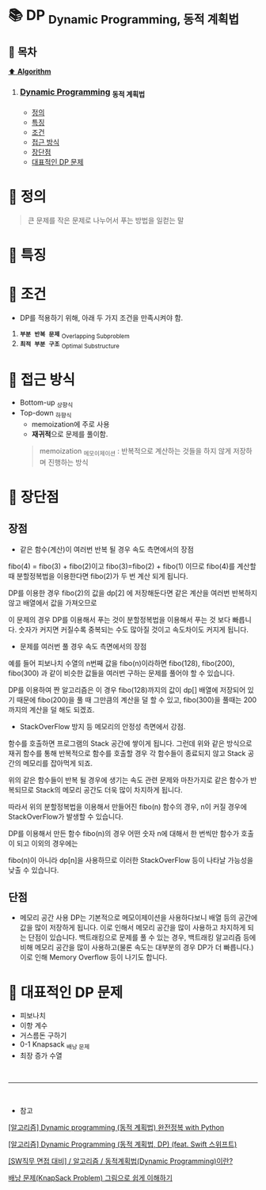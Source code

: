 # :books: DP <sub>Dynamic Programming, 동적 계획법</sub>

## :bookmark_tabs: 목차

[:arrow_up: **Algorithm**](./README.md)

1. ### [Dynamic Programming](#📙-Dynamic-Programming) <sub>동적 계획법</sub>

   - [정의](#closed_book-정의)
   - [특징](#closed_book-특징)
   - [조건](#closed_book-조건)
   - [접근 방식](#closed_book-접근-방식)
   - [장단점](#closed_book-장단점)
   - [대표적인 DP 문제](#closed_book-대표적인-dp-문제)


# :closed_book: 정의
> 큰 문제를 작은 문제로 나누어서 푸는 방법을 일컫는 말

# :closed_book: 특징

# :closed_book: 조건
- DP를 적용하기 위해, 아래 두 가지 조건을 만족시켜야 함.

1. **`부분 반복 문제`** <sub>Overlapping Subproblem</sub>
1. **`최적 부분 구조`** <sub>Optimal Substructure</sub>

# :closed_book: 접근 방식
- Bottom-up <sub>상향식</sub>
- Top-down <sub>하향식</sub>
  - memoization에 주로 사용
  - **재귀적**으로 문제를 풀이함.
  > memoization <sub>메모이제이션</sub> : 반복적으로 계산하는 것들을 하지 않게 저장하며 진행하는 방식

# :closed_book: 장단점

## 장점

-  같은 함수(계산)이 여러번 반복 될 경우 속도 측면에서의 장점

fibo(4) = fibo(3) + fibo(2)이고 fibo(3)=fibo(2) + fibo(1) 이므로 fibo(4)를 계산할 때 분할정복법을 이용한다면 fibo(2)가 두 번 계산 되게 됩니다.

DP를 이용한 경우 fibo(2)의 값을 dp[2] 에 저장해둔다면 같은 계산을 여러번 반복하지 않고 배열에서 값을 가져오므로 

이 문제의 경우 DP를 이용해서 푸는 것이 분할정복법을 이용해서 푸는 것 보다 빠릅니다. 숫자가 커지면 커질수록 중복되는 수도 많아질 것이고 속도차이도 커지게 됩니다.

-  문제를 여러번 풀 경우 속도 측면에서의 장점

예를 들어 피보나치 수열의 n번째 값을 fibo(n)이라하면 fibo(128), fibo(200), fibo(300) 과 같이 비슷한 값들을 여러번 구하는 문제를 풀어야 할 수 있습니다.

DP를 이용하여 짠 알고리즘은 이 경우 fibo(128)까지의 값이 dp[] 배열에 저장되어 있기 때문에 fibo(200)을 풀 때 그만큼의 계산을 덜 할 수 있고, fibo(300)을 풀때는 200까지의 계산을 덜 해도 되겠죠.
​

- StackOverFlow 방지 등 메모리의 안정성 측면에서 강점. 

함수를 호출하면 프로그램의 Stack 공간에 쌓이게 됩니다.
그런데 위와 같은 방식으로 재귀 함수를 통해 반복적으로 함수를 호출할 경우 각 함수들이 종료되지 않고 Stack 공간의 메모리를 잡아먹게 되죠.

위의 같은 함수들이 반복 될 경우에 생기는 속도 관련 문제와 마찬가지로 같은 함수가 반복되므로 Stack의 메모리 공간도 더욱 많이 차지하게 됩니다.

따라서 위의 분할정복법을 이용해서 만들어진 fibo(n) 함수의 경우, n이 커질 경우에 StackOverFlow가 발생할 수 있습니다.

DP를 이용해서 만든 함수 fibo(n)의 경우 어떤 숫자 n에 대해서 한 번씩만 함수가 호출이 되고 이외의 경우에는

fibo(n)이 아니라 dp[n]을 사용하므로 이러한 StackOverFlow 등이 나타날 가능성을 낮출 수 있습니다.

## 단점
- 메모리 공간 사용
DP는 기본적으로 메모이제이션을 사용하다보니 배열 등의 공간에 값을 많이 저장하게 됩니다.
이로 인해서 메모리 공간을 많이 사용하고 차지하게 되는 단점이 있습니다.
백트래킹으로 문제를 풀 수 있는 경우, 
백트래킹 알고리즘 등에 비해 메모리 공간을 많이 사용하고(물론 속도는 대부분의 경우 DP가 더 빠릅니다.)
이로 인해 Memory Overflow 등이 나기도 합니다.

# :closed_book: 대표적인 DP 문제
- 피보나치
- 이항 계수
- 거스름돈 구하기
- 0-1 Knapsack <sub>배낭 문제</sub>
- 최장 증가 수열

</br>

---

</br>

- 참고

[[알고리즘] Dynamic programming (동적 계획법) 완전정복 with Python](https://lsh424.tistory.com/76)

[[알고리즘] Dynamic Programming (동적 계획법, DP) (feat. Swift 스위프트)](https://didu-story.tistory.com/220)

[[SW직무 면접 대비] / 알고리즘  / 동적계획법(Dynamic Programming)이란?](https://m.blog.naver.com/cih468/221733097917)

[배낭 문제(KnapSack Problem) 그림으로 쉽게 이해하기](https://howudong.tistory.com/106)
